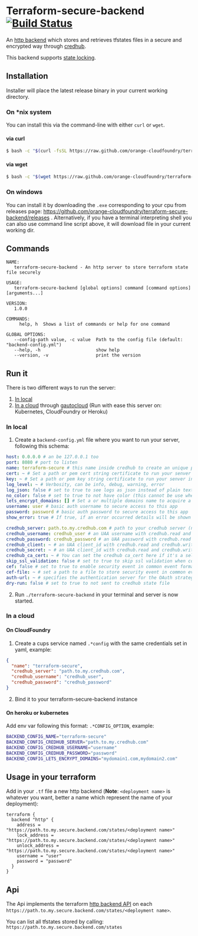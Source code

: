 # Terraform-secure-backend [![Build Status](https://travis-ci.org/orange-cloudfoundry/terraform-secure-backend.svg?branch=master)](https://travis-ci.org/orange-cloudfoundry/terraform-secure-backend)

An [http backend](https://www.terraform.io/docs/backends/types/http.html) which stores and retrieves tfstates files in a secure and encrypted way through [credhub](https://github.com/cloudfoundry-incubator/credhub).

This backend supports [state locking](https://www.terraform.io/docs/state/locking.html).

## Installation

Installer will place the latest release binary in your current working directory.

### On *nix system

You can install this via the command-line with either `curl` or `wget`.

#### via curl

```bash
$ bash -c "$(curl -fsSL https://raw.github.com/orange-cloudfoundry/terraform-secure-backend/master/bin/install.sh)"
```

#### via wget

```bash
$ bash -c "$(wget https://raw.github.com/orange-cloudfoundry/terraform-secure-backend/master/bin/install.sh -O -)"
```

### On windows

You can install it by downloading the `.exe` corresponding to your cpu from releases page: https://github.com/orange-cloudfoundry/terraform-secure-backend/releases .
Alternatively, if you have a terminal interpreting shell you can also use command line script above, it will download file in your current working dir.

## Commands

```
NAME:
   terraform-secure-backend - An http server to store terraform state file securely

USAGE:
   terraform-secure-backend [global options] command [command options] [arguments...]

VERSION:
   1.0.0

COMMANDS:
     help, h  Shows a list of commands or help for one command

GLOBAL OPTIONS:
   --config-path value, -c value  Path to the config file (default: "backend-config.yml")
   --help, -h                     show help
   --version, -v                  print the version
```

## Run it

There is two different ways to run the server:
1. [In local](#in-local)
2. [In a cloud](#in-a-cloud) through [gautocloud](https://github.com/cloudfoundry-community/gautocloud) (Run with ease this server on: Kubernetes, CloudFoundry or Heroku)

### In local

1. Create a `backend-config.yml` file where you want to run your server, following this schema:

```yaml
host: 0.0.0.0 # an be 127.0.0.1 too
port: 8080 # port to listen
name: terraform-secure # this name inside credhub to create an unique path for your tfstate
cert: ~ # Set a path or pem cert string certificate to run your senver in tls (ignored if lets_encrypt_domains is set)
key: ~ # Set a path or pem key string certificate to run your senver in tls (ignored if lets_encrypt_domains is set)
log_level: ~ # Verbosity, can be info, debug, warning, error
log_json: false # set to true to see logs as json instead of plain text (useful for logsearch)
no_color: false # set to true to not have color (this cannot be use when log_json is to true)
lets_encrypt_domains: [] # Set a or multiple domains name to acquire a certificate from let's encrypt
username: user # basic auth username to secure access to this app
password: password # basic auth password to secure access to this app
show_error: true # If true, if an error occurred details will be shown in the web page as json 

credhub_server: path.to.my.credhub.com # path to your credhub server (note https is enforced)
credhub_username: credhub_user # an UAA username with credhub.read and credhub.write scopes (this can be empty if credhub_client and credhub_secret are set)
credhub_password: credhub_password # an UAA password with credhub.read and credhub.write scopes  (this can be empty if credhub_client and credhub_secret are set)
credhub_client: ~ # an UAA client_id with credhub.read and credhub.write scopes (this can be empty if credhub_username and credhub_password are set)
credhub_secret: ~ # an UAA client_id with credhub.read and credhub.write scopes (this can be empty if credhub_username and credhub_password are set)
credhub_ca_cert: ~ # You can set the credhub ca_cert here if it's a self signed certificate
skip_ssl_validation: false # set to true to skip ssl validation when connecting to your credhub (prefer use credhub_ca_cert for security reasons)
cef: false # set to true to enable security event in common event format 
cef-file: ~ # set a path to a file to store security event in common event format to a file
auth-url: ~ # specifies the authentication server for the OAuth strategy. If auth-url provided, the auth-url will be fetched from credhub server /info.
dry-run: false # set to true to not sent to credhub state file
```

2. Run `./terraform-secure-backend` in your terminal and server is now started.

### In a cloud
  
#### On CloudFoundry

1. Create a cups service named `.*config` with the same credentials set in yaml, example:
```json
{
  "name": "terraform-secure",
  "credhub_server": "path.to.my.credhub.com",
  "credhub_username": "credhub_user",
  "credhub_password": "credhub_password"
}
```
2. Bind it to your terraform-secure-backend instance

#### On heroku or kubernetes

Add env var following this format: `.*CONFIG_OPTION`, example:

```bash
BACKEND_CONFIG_NAME="terraform-secure"
BACKEND_CONFIG_CREDHUB_SERVER="path.to.my.credhub.com"
BACKEND_CONFIG_CREDHUB_USERNAME="username"
BACKEND_CONFIG_CREDHUB_PASSWORD="password"
BACKEND_CONFIG_LETS_ENCRYPT_DOMAINS="mydomain1.com,mydomain2.com"
```

## Usage in your terraform

Add in your `.tf` file a new http backend (**Note**: `<deployment name>` is whatever you want, better a name which represent the name of your deployment):

```hcl
terraform {
  backend "http" {
    address = "https://path.to.my.secure.backend.com/states/<deployment name>"
    lock_address = "https://path.to.my.secure.backend.com/states/<deployment name>"
    unlock_address = "https://path.to.my.secure.backend.com/states/<deployment name>"
    username = "user"
    password = "password"
  }
}
```

## Api

The Api implements the terraform [http backend API](https://www.terraform.io/docs/backends/types/http.html) on each `https://path.to.my.secure.backend.com/states/<deployment name>`.

You can list all tfstates stored by calling: `https://path.to.my.secure.backend.com/states`
